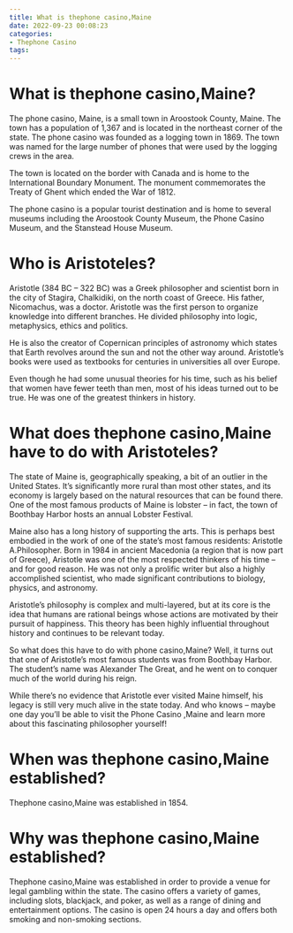 ```yaml
---
title: What is thephone casino,Maine 
date: 2022-09-23 00:08:23
categories:
- Thephone Casino
tags:
---
```



#  What is thephone casino,Maine? 

The phone casino, Maine, is a small town in Aroostook County, Maine. The town has a population of 1,367 and is located in the northeast corner of the state. The phone casino was founded as a logging town in 1869. The town was named for the large number of phones that were used by the logging crews in the area.

The town is located on the border with Canada and is home to the International Boundary Monument. The monument commemorates the Treaty of Ghent which ended the War of 1812.

The phone casino is a popular tourist destination and is home to several museums including the Aroostook County Museum, the Phone Casino Museum, and the Stanstead House Museum.

#  Who is Aristoteles? 

Aristotle (384 BC – 322 BC) was a Greek philosopher and scientist born in the city of Stagira, Chalkidiki, on the north coast of Greece. His father, Nicomachus, was a doctor. Aristotle was the first person to organize knowledge into different branches. He divided philosophy into logic, metaphysics, ethics and politics. 

He is also the creator of Copernican principles of astronomy which states that Earth revolves around the sun and not the other way around. Aristotle’s books were used as textbooks for centuries in universities all over Europe. 

Even though he had some unusual theories for his time, such as his belief that women have fewer teeth than men, most of his ideas turned out to be true. He was one of the greatest thinkers in history.

#  What does thephone casino,Maine have to do with Aristoteles? 

The state of Maine is, geographically speaking, a bit of an outlier in the United States. It’s significantly more rural than most other states, and its economy is largely based on the natural resources that can be found there. One of the most famous products of Maine is lobster – in fact, the town of Boothbay Harbor hosts an annual Lobster Festival.

Maine also has a long history of supporting the arts. This is perhaps best embodied in the work of one of the state’s most famous residents: Aristotle A.Philosopher. Born in 1984 in ancient Macedonia (a region that is now part of Greece), Aristotle was one of the most respected thinkers of his time – and for good reason. He was not only a prolific writer but also a highly accomplished scientist, who made significant contributions to biology, physics, and astronomy.

Aristotle’s philosophy is complex and multi-layered, but at its core is the idea that humans are rational beings whose actions are motivated by their pursuit of happiness. This theory has been highly influential throughout history and continues to be relevant today.

So what does this have to do with phone casino,Maine? Well, it turns out that one of Aristotle’s most famous students was from Boothbay Harbor. The student’s name was Alexander The Great, and he went on to conquer much of the world during his reign.

While there’s no evidence that Aristotle ever visited Maine himself, his legacy is still very much alive in the state today. And who knows – maybe one day you’ll be able to visit the Phone Casino ,Maine and learn more about this fascinating philosopher yourself!

#  When was thephone casino,Maine established? 

Thephone casino,Maine was established in 1854.

#  Why was thephone casino,Maine established?

Thephone casino,Maine was established in order to provide a venue for legal gambling within the state. The casino offers a variety of games, including slots, blackjack, and poker, as well as a range of dining and entertainment options. The casino is open 24 hours a day and offers both smoking and non-smoking sections.